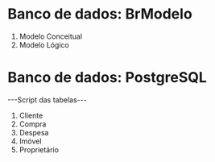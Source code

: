 # Banco de dados: BrModelo
1. Modelo Conceitual 
2. Modelo Lógico
	
# Banco de dados: PostgreSQL
---Script das tabelas---
1. Cliente
2. Compra
3. Despesa
4. Imóvel
5. Proprietário
